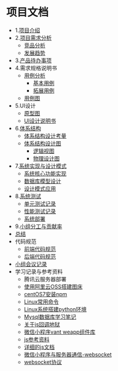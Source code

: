 


# 项目文档

- 1.[项目介绍](ProjectIntroduction.md)
- 2.[项目需求分析](RequirementAnalysis.md)
	- [竞品分析](RequirementAnalysis.md/#op11)
	- [发展趋势](RequirementAnalysis.md/#op12)
- 3.[产品待办事项]()
- 4.需求规格说明书
	- [用例分析](useCase.md)
		- [基本用例](useCase.md/#basuc)
		- [拓展用例](useCase.md/#exuc)
	- [用例图](useCase.md/#ucim)
- 5.UI设计
	- [原型图]()
	- [UI设计说明书]()
- 6.[体系结构](体系结构.md)
	- [体系结构设计考量](体系结构.md/#op11)
	- [体系结构设计图](体系结构.md/#op12)
		- [逻辑视图](体系结构.md/#op121)
		- [物理设计图](体系结构.md/#op122)
- 7.[系统实现与设计模式](系统实现与设计模式.md)
	- [系统核心功能实现](系统实现与设计模式.md/#op11)
	- [数据库模型设计](系统实现与设计模式.md/#op12)
	- [设计模式应用](系统实现与设计模式.md/#op13)
- 8.[系统测试](系统测试.md)
	- [单元测试记录](系统测试.md/#op1)
	- [性能测试记录](系统测试.md/#op12)
	- [系统部署](系统测试.md/#op13)
- 9.[小组分工与贡献率](小组分工与贡献率.md)
- [总结](总结.md)
- 代码规范
	- [前端代码规范](前端代码规范.md)
	- [后端代码规范](后端代码规范.md)
- [小组会议记录]()
- 学习记录与参考资料
	- 腾讯云服务器部署
	- [使用阿里云OSS搭建图床](https://www.cnblogs.com/demojie/p/11600991.html)
	- [centOS7安装npm](安装npm.md)
	- [Linux常用命令](linux命令.md)
	- [Linux系统搭建python环境](https://www.cnblogs.com/Hunry/p/9350607.html)
	- [Mysql数据库学习笔记](https://azurlin.github.io/Database_Notes/)
	- [关于js回调地狱](http://callbackhell.com/)
	- [微信小程序vant weapp组件库](https://youzan.github.io/vant-weapp/#/intro)
	- [js参考资料](https://blog.csdn.net/LiMubai_CN/article/details/81844156)
	- [详细的js文档](https://www.liaoxuefeng.com/wiki/1022910821149312/1103303693824096)
	- [微信小程序与服务器通信-websocket](https://cloud.tencent.com/developer/article/1191083)
	- [websocket协议](https://www.cnblogs.com/unclekeith/p/8087182.html)
